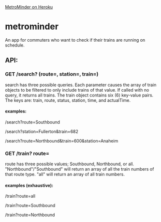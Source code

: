 [MetroMinder on Heroku](https://metrominder.herokuapp.com/)
# metrominder
An app for commuters who want to check if their trains are running on schedule.


<h2>API:</h2>

<h3>GET /search? (route=, station=, train=)</h3>
 <p> search has three possible queries. Each parameter causes the array of train objects to be filtered to only include trains of that value. If called with no query, it returns all trains.
  The train object contains six (6) key-value pairs. The keys are: train, route, status, station, time, and actualTime.</p>
  <h4>examples:</h4>
    <p>/search?route=Southbound</p>
    <p>/search?station=Fullerton&train=682</p>
    <p>/search?route=Northbound&train=600&station=Anaheim</p>
<h3>GET /train? route=</h3>
 <p> route has three possible values; Southbound, Northbound, or all.
  "Northbound"/"Southbound" will return an array of all the train numbers of that route type. "all" will return an array of all train numbers.</p>
  <h4>examples (exhaustive):</h4>
    <p>/train?route=all</p>
    <p>/train?route=Southbound</p>
    <p>/train?route=Northbound</p>
